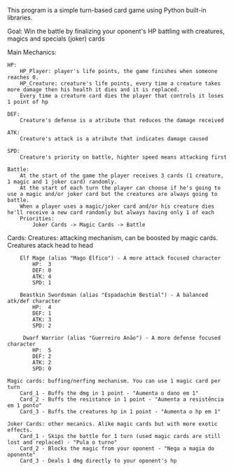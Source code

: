 This program is a simple turn-based card game using Python built-in libraries.

Goal:
    Win the battle by finalizing your oponent's HP battling with creatures, magics and specials (joker) cards  

Main Mechanics:

    HP:
        HP_Player: player's life points, the game finishes when someone reaches 0. 
        HP_Creature: creature's life points, every time a creature takes more damage then his health it dies and it is replaced.
        Every time a creature card dies the player that controls it loses 1 point of hp 
    
    DEF: 
        Creature's defense is a atribute that reduces the damage received
    
    ATK:
        Creature's attack is a atribute that indicates damage caused
    
    SPD:
        Creature's priority on battle, highter speed means attacking first
    
    Battle:
        At the start of the game the player receives 3 cards (1 creature, 1 magic and 1 joker card) randomly.
        At the start of each turn the player can choose if he's going to use a magic and/or joker card but the creatures are always going to battle.
        When a player uses a magic/joker card and/or his creature dies he'll receive a new card randomly but always having only 1 of each
        Priorities:
            Joker Cards -> Magic Cards -> Battle 

Cards:
    Creatures: attacking mechanism, can be boosted by magic cards. Creatures atack head to head
    
        Elf Mage (alias "Mago Élfico") - A more attack focused character  
            HP:  3 
            DEF: 0
            ATK: 4
            SPD: 1

        Beastkin Swordsman (alias "Espadachim Bestial") - A balanced atk/def character
            HP:  4
            DEF: 1
            ATK: 3
            SPD: 2

         Dwarf Warrior (alias "Guerreiro Anão") - A more defense focused character
            HP:  5
            DEF: 2
            ATK: 2
            SPD: 0

    Magic cards: buffing/nerfing mechanism. You can use 1 magic card per turn
        Card_1 - Buffs the dmg in 1 point - "Aumenta o dano em 1"
        Card_2 - Buffs the resistance in 1 point - "Aumenta a resistência em 1 ponto"
        Card_3 - Buffs the creatures hp in 1 point - "Aumenta o hp em 1"
   
    Joker Cards: other mecanics. Alike magic cards but with more exotic effects.
        Card_1 - Skips the battle for 1 turn (used magic cards are still lost and replaced) - "Pula o turno"
        Card_2 - Blocks the magic from your oponent - "Nega a magia do oponente"
        Card_3 - Deals 1 dmg directly to your oponent's hp  


